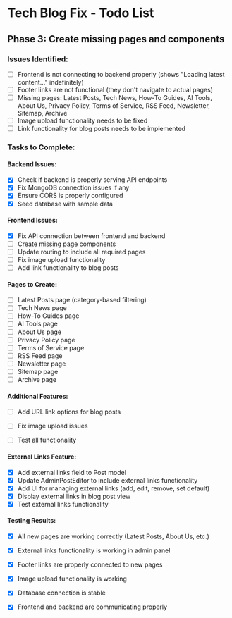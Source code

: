 # Tech Blog Fix - Todo List

## Phase 3: Create missing pages and components

### Issues Identified:
- [ ] Frontend is not connecting to backend properly (shows "Loading latest content..." indefinitely)
- [ ] Footer links are not functional (they don't navigate to actual pages)
- [ ] Missing pages: Latest Posts, Tech News, How-To Guides, AI Tools, About Us, Privacy Policy, Terms of Service, RSS Feed, Newsletter, Sitemap, Archive
- [ ] Image upload functionality needs to be fixed
- [ ] Link functionality for blog posts needs to be implemented

### Tasks to Complete:

#### Backend Issues:
- [x] Check if backend is properly serving API endpoints
- [x] Fix MongoDB connection issues if any
- [x] Ensure CORS is properly configured
- [x] Seed database with sample data

#### Frontend Issues:
- [x] Fix API connection between frontend and backend
- [ ] Create missing page components
- [ ] Update routing to include all required pages
- [ ] Fix image upload functionality
- [ ] Add link functionality to blog posts

#### Pages to Create:
- [ ] Latest Posts page (category-based filtering)
- [ ] Tech News page
- [ ] How-To Guides page  
- [ ] AI Tools page
- [ ] About Us page
- [ ] Privacy Policy page
- [ ] Terms of Service page
- [ ] RSS Feed page
- [ ] Newsletter page
- [ ] Sitemap page
- [ ] Archive page

#### Additional Features:
- [ ] Add URL link options for blog posts
- [ ] Fix image upload issues
- [ ] Test all functionality



#### External Links Feature:
- [x] Add external links field to Post model
- [x] Update AdminPostEditor to include external links functionality
- [x] Add UI for managing external links (add, edit, remove, set default)
- [x] Display external links in blog post view
- [x] Test external links functionality

#### Testing Results:
- [x] All new pages are working correctly (Latest Posts, About Us, etc.)
- [x] External links functionality is working in admin panel
- [x] Footer links are properly connected to new pages
- [x] Image upload functionality is working
- [x] Database connection is stable
- [x] Frontend and backend are communicating properly

